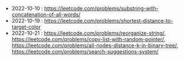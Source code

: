 
* 2022-10-10 : https://leetcode.com/problems/substring-with-concatenation-of-all-words/
* 2022-10-19 : https://leetcode.com/problems/shortest-distance-to-target-color
* 2022-10-21 : https://leetcode.com/problems/reorganize-string/, https://leetcode.com/problems/copy-list-with-random-pointer/, https://leetcode.com/problems/all-nodes-distance-k-in-binary-tree/, https://leetcode.com/problems/search-suggestions-system/
